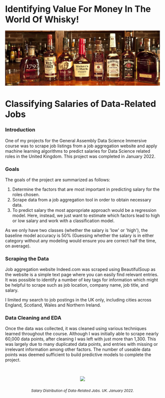 # Identifying Value For Money In The World Of Whisky!

<p align="center" width="100%">
  <img src="images/whisky_image.png">
</p>













# Classifying Salaries of Data-Related Jobs

### Introduction

One of my projects for the General Assembly Data Science Immersive course was to scrape job listings from a job aggregation website and apply machine learning algorithms to predict salaries for Data Science related roles in the United Kingdom.
This project was completed in January 2022.

### Goals

The goals of the project are summarized as follows:
1. Determine the factors that are most important in predicting salary for the roles chosen.
2. Scrape data from a job aggregation tool in order to obtain necessary data.
3. To predict salary the most appropriate approach would be a regression model. Here, instead, we just want to estimate which factors lead to high or low salary and work with a classification model.

As we only have two classes (whether the salary is 'low' or 'high'), the baseline model accuracy is 50% (Guessing whether the salary is in either category without any modeling would ensure you are correct half the time, on average).

### Scraping the Data

Job aggregation website Indeed.com was scraped using BeautifulSoup as the website is a simple text page where you can easily find relevant entries. It was possible to identify a number of key tags for information which might be helpful to scrape such as job location, company name, job title, and salary.

I limited my search to job postings in the UK only, including cities across England, Scotland, Wales and Northern Ireland.

### Data Cleaning and EDA

Once the data was collected, it was cleaned using various techniques learned throughout the course. Although I was initially able to scrape nearly 60,000 data points, after cleaning I was left with just more than 1,300. This was largely due to many duplicated data points, and entries with missing or irrelevant information among other factors. The number of useable data points was deemed sufficient to build predictive models to complete the project.

<br>
<p align="center" width="100%">
<kbd><img src="images/01 Salary Distribution Histogram.png" width="700"  /></kbd>
</p>

<p align="center"><i><sub>Salary Distribution of Data-Related Jobs. UK. January 2022.</sub></i></p>
<br>
